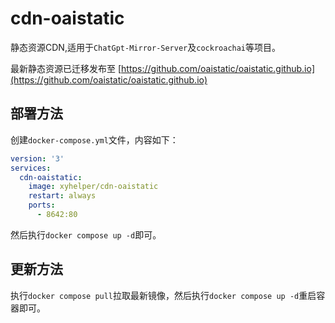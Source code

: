 # cdn-oaistatic
静态资源CDN,适用于`ChatGpt-Mirror-Server`及`cockroachai`等项目。

最新静态资源已迁移发布至 [https://github.com/oaistatic/oaistatic.github.io](https://github.com/oaistatic/oaistatic.github.io)

## 部署方法

创建`docker-compose.yml`文件，内容如下：

```yaml
version: '3'
services:
  cdn-oaistatic:
    image: xyhelper/cdn-oaistatic
    restart: always
    ports:
      - 8642:80
```

然后执行`docker compose up -d`即可。

## 更新方法

执行`docker compose pull`拉取最新镜像，然后执行`docker compose up -d`重启容器即可。
